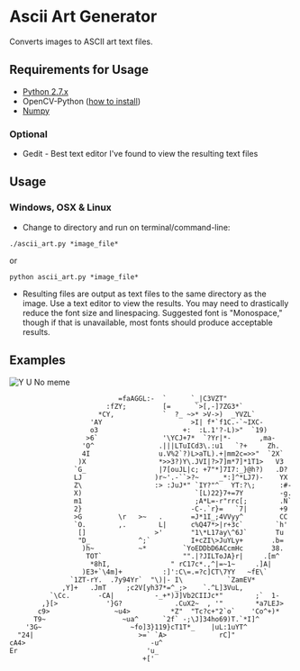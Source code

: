 # Ascii Art Generator
Converts images to ASCII art text files.

## Requirements for Usage
- [Python 2.7.x](https://www.python.org/)
- OpenCV-Python ([how to install](http://opencv-python-tutroals.readthedocs.io/en/latest/py_tutorials/py_setup/py_setup_in_windows/py_setup_in_windows.html))
- [Numpy](http://www.numpy.org/)

### Optional
- Gedit - Best text editor I've found to view the resulting text files

## Usage
### Windows, OSX & Linux
- Change to directory and run on terminal/command-line:

```./ascii_art.py *image_file*```

or

```python ascii_art.py *image_file*```

- Resulting files are output as text files to the same directory as the image. Use a text editor to view the results. You may need to drastically reduce the font size and linespacing. Suggested font is "Monospace," though if that is unavailable, most fonts should produce acceptable results.

## Examples
![Y U No meme](https://github.com/jtompkins84/ascii_art_generator/blob/master/test_images/YUNo_meme.jpg "Y U No meme")

```                                :7][oVo33332}]1*,                     
                           =faAGGL:-  `      `_|C3VZT"                
                        :fZY;         [=      `>[,-]7ZG3*`            
                      *CY,            `  ?_ ~>* >V->)  _YVZL`         
                    'AY                      >I| f*`f1C.-`~IXC-       
                    o3                     +:  :L.1'?-L)>"  `19)      
                   >6`                '\YCJ+7*  `?Yr|*-       ,ma-    
                  'O^                .|||LTuICd3\.:u1   `?+     Zh.   
                  4I                 u.V%2`?)L>aTL).+|mm2c=>>"  `2X`  
                 )X                  *>>3?)Y\.JVI|?>7]m*7]*1T1>   V3  
                `G_                  |7[ouJL|c; +7"*]7I7:_}@h?)   .D? 
                LJ                  )r~'.-``>?~     _*:]^*LJ7)-    YX 
                Z\                  :> :JuJ*" `IY?"^   YT:?\;      :#-
                X)                            `[L)22}7+=7Y         -g.
                m1                            ;A*L=-r"rrc[;        .N`
                2}                           -C-.`r}=   `7|        +9 
                >G         \r   >~   .       =J*1I_;4VVyy^         CC 
                `O.        ,.        L|      c%Q47*>|r+3c`        `h' 
                 []                 >'       "1\*L17ay\^6J`       Tu  
                 "D_            ^;`          I+cZI\>JuYLy+       .b=  
                  )h~           ~*         `YoEDDbD6ACcmHc       38.  
                   TOT`                    "".|?JILToJA}r|     .[m^   
                    *8hI,               " rC17c*.,^|=~1~     .]A|     
                  )E3+`\4m]+          :]':C\=.=?c]CT\7YY   ~fE\`      
               `1ZT-rY.  .7y94Yr`  "\)|- I\           `ZamEV*         
             ,Y]+   .JmT     ;c2V[yh37*=^_;>    `.^L]3VuL,            
          `\Cc.       -CA|          -_+*)J]Vb2CIIJc*"        ;`  1-   
        ,}[>            '}G?             .CuX2~  , '"        *a7LEJ>  
       c9>                ~u4>          *Z"  "Tc?c+"2`o`    'Co^+)*   
      T9~                   ~ua^      `2f` -;\J]34ho69)T.`*I]^        
    '3G~                      ~fo]3}119}cT1T*_    |uL:1uYT^           
  "24|                          >=` `A>             rC]"              
cA4>                               -u^                                
Er                                'u_                                 
                                 +['                                  
```

